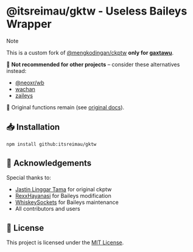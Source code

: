 # @itsreimau/gktw - Useless Baileys Wrapper

> [!NOTE]
>
> This is a custom fork of [@mengkodingan/ckptw](https://npmjs.com/package/@mengkodingan/ckptw) **only for [gaxtawu](https://github.com/itsreimau/gaxtawu)**.
>
> 🚫 **Not recommended for other projects** – consider these alternatives instead:
>
> - [@neoxr/wb](https://www.npmjs.com/package/@neoxr/wb)
> - [wachan](https://www.npmjs.com/package/wachan)
> - [zaileys](https://www.npmjs.com/package/zaileys)
>
> 🔧 Original functions remain (see [original docs](https://npmjs.com/package/@mengkodingan/ckptw)).

## 📥 Installation

```bash
npm install github:itsreimau/gktw
```

## 🙏 Acknowledgements

Special thanks to:

- [Jastin Linggar Tama](https://github.com/JastinXyz) for original ckptw
- [RexxHayanasi](https://github.com/RexxHayanasi) for Baileys modification
- [WhiskeySockets](https://github.com/WhiskeySockets) for Baileys maintenance
- All contributors and users

## 📄 License

This project is licensed under the [MIT License](LICENSE).